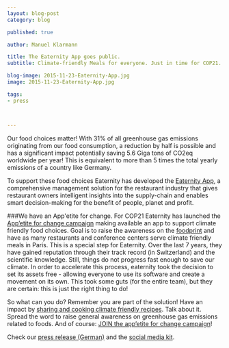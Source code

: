```yaml
---
layout: blog-post
category: blog

published: true

author: Manuel Klarmann

title: The Eaternity App goes public.
subtitle: Climate-friendly Meals for everyone. Just in time for COP21. 

blog-image: 2015-11-23-Eaternity-App.jpg
image: 2015-11-23-Eaternity-App.jpg

tags:
- press



---
```


Our food choices matter! With 31% of all greenhouse gas emissions originating from our food consumption, a reduction by half is possible and has a significant impact potentially saving 5.6 Giga tons of CO2eq worldwide per year! This is equivalent to more than 5 times the total yearly emissions of a country like Germany.

To support these food choices Eaternity has developed the [Eaternity App][app2], a comprehensive management solution for the restaurant industry that gives restaurant owners intelligent insights into the supply-chain and enables smart decision-making for the benefit of people, planet and profit.

###We have an App'etite for change.
For COP21 Eaternity has launched the [App’etite for change campaign][appetite] making available an app to support climate friendly food choices. Goal is to raise the awareness on the [foodprint][fp] and have as many restaurants and conference centers serve climate friendly meals in Paris. This is a special step for Eaternity. Over the last 7 years, they have gained reputation through their track record (in Switzerland) and the scientific knowledge. Still, things do not progress fast enough to save our climate. In order to accelerate this process, eaternity took the decision to set its assets free - allowing everyone to use its software and create a movement on its own. This took some guts (for the entire team), but they are certain: this is just the right thing to do!

So what can you do? Remember you are part of the solution! Have an impact by [sharing and cooking climate friendly recipes][app]. Talk about it. Spread the word to raise general awareness on greenhouse gas emissions related to foods. And of course: [JOIN the app’etite for change campaign][appetite]!

Check our [press release (German)][press] and the [social media kit][kit].

[appetite]: /appetite-for-change
[fp]: /foodprint
[app]: http://app.eaternity.org
[press]: /assets/Pressemitteilung-Appetite-for-change-20151120_Eaternity.pdf
[kit]: /assets/SocialMediaKit_appetiteforchange2015_eaternity.pdf
[app2]: /app
